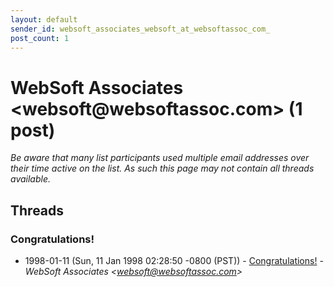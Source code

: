 ```yaml
---
layout: default
sender_id: websoft_associates_websoft_at_websoftassoc_com_
post_count: 1
---
```


# WebSoft Associates <websoft<span>@</span>websoftassoc.com> (1 post)

_Be aware that many list participants used multiple email addresses over their time active on the list. As such this page may not contain all threads available._

## Threads

### Congratulations!
+ 1998-01-11 (Sun, 11 Jan 1998 02:28:50 -0800 (PST)) - [Congratulations!](/archive/1998/01/dfe679680f154240945043d6c2e57785cd57a8b040cafbb8ad0ef3883a2cd4f8) - _WebSoft Associates \<websoft@websoftassoc.com\>_

